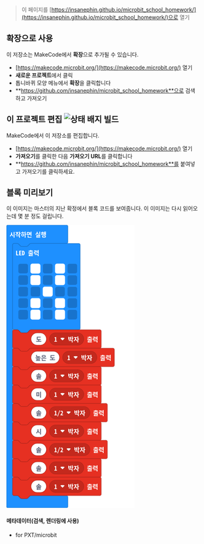 
> 이 페이지를 [https://insanephin.github.io/microbit_school_homework/](https://insanephin.github.io/microbit_school_homework/)으로 열기

## 확장으로 사용

이 저장소는 MakeCode에서 **확장**으로 추가될 수 있습니다.

* [https://makecode.microbit.org/](https://makecode.microbit.org/) 열기
* **새로운 프로젝트**에서 클릭
* 톱니바퀴 모양 메뉴에서 **확장**을 클릭합니다
* **https://github.com/insanephin/microbit_school_homework**으로 검색하고 가져오기

## 이 프로젝트 편집 ![상태 배지 빌드](https://github.com/insanephin/microbit_school_homework/workflows/MakeCode/badge.svg)

MakeCode에서 이 저장소를 편집합니다.

* [https://makecode.microbit.org/](https://makecode.microbit.org/) 열기
* **가져오기**를 클릭한 다음 **가져오기 URL**를 클릭합니다
* **https://github.com/insanephin/microbit_school_homework**를 붙여넣고 가져오기를 클릭하세요.

## 블록 미리보기

이 이미지는 마스터의 지난 확정에서 블록 코드를 보여줍니다.
이 이미지는 다시 읽어오는데 몇 분 정도 걸립니다.

![블록 렌더링 보기](https://github.com/insanephin/microbit_school_homework/raw/master/.github/makecode/blocks.png)

#### 메타데이터(검색, 렌더링에 사용)

* for PXT/microbit
<script src="https://makecode.com/gh-pages-embed.js"></script><script>makeCodeRender("{{ site.makecode.home_url }}", "{{ site.github.owner_name }}/{{ site.github.repository_name }}");</script>
